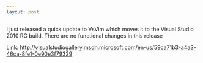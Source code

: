 ```yaml
---
layout: post
---
```

I just released a quick update to VsVim which moves it to the Visual Studio 2010 RC build. There are no functional changes in this release

Link: <http://visualstudiogallery.msdn.microsoft.com/en-us/59ca71b3-a4a3-46ca-8fe1-0e90e3f79329>

